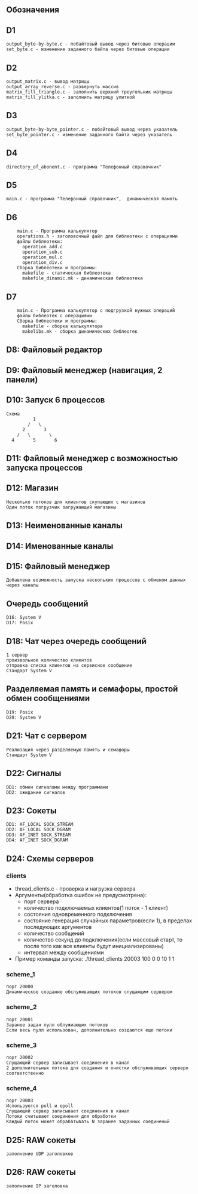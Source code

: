 ## Обозначения

## D1
    output_byte-by-byte.c - побайтовый вывод через битовые операции
    set_byte.c - изменение заданного байта через битовые операции

## D2
    output_matrix.c - вывод матрицы
    output_array_reverse.c - развернуть массив
    matrix_fill_triangle.c - заполнить верхний треугольник матрицы
    matrix_fill_ylitka.c - заполнить матрицу улиткой


## D3
    output_byte-by-byte_pointer.c - побайтовый вывод через указатель
    set_byte_pointer.c - изменение заданного байта через указатель

## D4
    directory_of_abonent.c - программа "Телефонный справочник"

## D5 
    main.c - программа "Телефонный справочник",  динамическая память


## D6
        main.c - Программа калькулятор 
        operations.h - заголовочный файл для библеотеки с операциями
        файлы библеотеки: 
          operation_add.c
          operation_sub.c
          operation_mul.c
          operation_div.c
        Сборка библеотеки и программы:
          makefile - статическая библеотека
          makefile_dinamic.mk - динамическая библеотека

## D7
        main.c - Программа калькулятор с подгрузкой нужных операций
        файлы библеотек с операциями
        Сборка библеотеки и программы:
          makefile - сборка калькулятора
          makelibs.mk - сборка динамических библеотек


## D8: Файловый редактор

## D9: Файловый менеджер (навигация, 2 панели)

## D10: Запуск 6 процессов
    Схема
              1
            /   \
          2       3
        /   \       \
      4       5       6
## D11: Файловый менеджер с возможностью запуска процессов

## D12: Магазин
    Несколько потоков для клиентов скупающих с магазинов
    Один поток погрузчик загружающий магазины

## D13: Неименованные каналы

## D14: Именованные каналы

## D15: Файловый менеджер
    Добавлена возможность запуска нескольких процессов с обменом данных через каналы

## Очередь сообщений
    D16: System V
    D17: Posix

## D18: Чат через очередь сообщений
    1 сервер
    произвольное количество клиентов
    отправка списка клиентов на сервисное сообщение
    Стандарт System V


## Разделяемая память и семафоры, простой обмен сообщениями
    D19: Posix
    D20: System V

## D21: Чат с сервером
    Реализация через разделяемую память и семафоры
    Стандарт System V


## D22: Сигналы
    DD1: обмен сигналами между программами
    DD2: ожидание сигналов

## D23: Сокеты
    DD1: AF_LOCAL SOCK_STREAM
    DD2: AF_LOCAL SOCK_DGRAM
    DD3: AF_INET SOCK_STREAM
    DD4: AF_INET SOCK_DGRAM

## D24: Схемы серверов


### clients
- thread_clients.c - проверка и нагрузка сервера
- Аргументы(обработка ошибок не предусмотрена):
    + порт сервера
    + количество подключаемых клиентов(1 поток - 1 клиент)
    + состояния одновременного подключения
    + состояние генерация случайных параметров(если 1), в пределах последующих аргументов
    + количество сообщений
    + количество секунд до подключения(если массовый старт, то после того как все клиенты будут инициализированы)
    + интервал между сообщениями
- Пример команды запуска: ./thread_clients 20003 100 0 0 10 1 1
### scheme_1
    порт 20000
    Динамическое создание обслуживающих потоков слущающим сервером
### scheme_2
    порт 20001
    Заранее задан пулл облужиающих потоков
    Если весь пулл использован, дополнительно создаются еще потоки
### scheme_3
    порт 20002
    Слущающий сервер записывает соединения в канал
    2 дополнительных потока для создания и очистки обслуживающих серверо соответственно
### scheme_4
    порт 20003
    Используются poll и epoll
    Слущающий сервер записывает соединения в канал
    Потоки считывают соединения для обработки
    Каждый поток может обрабатывать N заранее заданных соединений

## D25: RAW сокеты 
    заполнение UDP заголовков
    
## D26: RAW сокеты
    заполнение IP заголовка
















